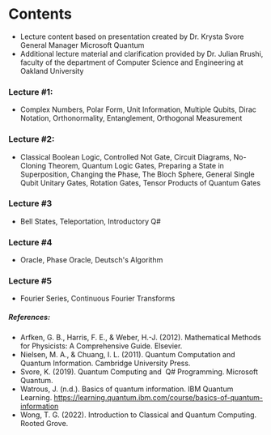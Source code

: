 # Contents
* Lecture content based on presentation created by Dr. Krysta Svore General Manager Microsoft Quantum
* Additional lecture material and clarification provided by Dr. Julian Rrushi, faculty of the department of Computer Science and Engineering at Oakland University 
### Lecture #1:
* Complex Numbers, Polar Form, Unit Information, Multiple Qubits, Dirac Notation, Orthonormality, Entanglement, Orthogonal Measurement
### Lecture #2:
* Classical Boolean Logic, Controlled Not Gate, Circuit Diagrams, No-Cloning Theorem, Quantum Logic Gates, Preparing a State in Superposition, Changing the Phase, The Bloch Sphere, General Single Qubit Unitary Gates, Rotation Gates, Tensor Products of Quantum Gates
### Lecture #3
* Bell States, Teleportation, Introductory Q#
### Lecture #4
* Oracle, Phase Oracle, Deutsch's Algorithm
### Lecture #5
* Fourier Series, Continuous Fourier Transforms
##### References:
* Arfken, G. B., Harris, F. E., & Weber, H.-J. (2012). Mathematical Methods for Physicists: A Comprehensive Guide. Elsevier. 
* Nielsen, M. A., & Chuang, I. L. (2011). Quantum Computation and Quantum Information. Cambridge University Press. 
* Svore, K. (2019). Quantum Computing and  Q# Programming. Microsoft Quantum.
* Watrous, J. (n.d.). Basics of quantum information. IBM Quantum Learning. https://learning.quantum.ibm.com/course/basics-of-quantum-information 
* Wong, T. G. (2022). Introduction to Classical and Quantum Computing. Rooted Grove.
